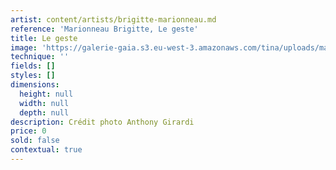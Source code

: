 ```yaml
---
artist: content/artists/brigitte-marionneau.md
reference: 'Marionneau Brigitte, Le geste'
title: Le geste
image: 'https://galerie-gaia.s3.eu-west-3.amazonaws.com/tina/uploads/marionneau-brigitte/geste-credit-photo-anthony-girardi.jpg'
technique: ''
fields: []
styles: []
dimensions:
  height: null
  width: null
  depth: null
description: Crédit photo Anthony Girardi
price: 0
sold: false
contextual: true
---
```


